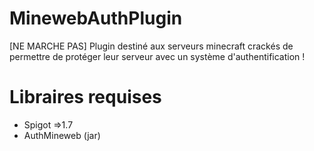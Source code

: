 # MinewebAuthPlugin
[NE MARCHE PAS] Plugin destiné aux serveurs minecraft crackés de permettre de protéger leur serveur avec un système d'authentification !

# Libraires requises
* Spigot =>1.7
* AuthMineweb (jar)
